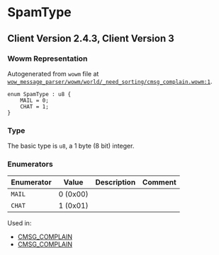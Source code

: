 # SpamType

## Client Version 2.4.3, Client Version 3

### Wowm Representation

Autogenerated from `wowm` file at [`wow_message_parser/wowm/world/_need_sorting/cmsg_complain.wowm:1`](https://github.com/gtker/wow_messages/tree/main/wow_message_parser/wowm/world/_need_sorting/cmsg_complain.wowm#L1).

```rust,ignore
enum SpamType : u8 {
    MAIL = 0;
    CHAT = 1;
}
```
### Type
The basic type is `u8`, a 1 byte (8 bit) integer.
### Enumerators
| Enumerator | Value  | Description | Comment |
| --------- | -------- | ----------- | ------- |
| `MAIL` | 0 (0x00) |  |  |
| `CHAT` | 1 (0x01) |  |  |

Used in:
* [CMSG_COMPLAIN](cmsg_complain.md)
* [CMSG_COMPLAIN](cmsg_complain.md)

